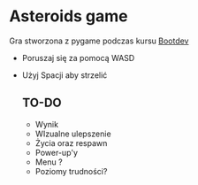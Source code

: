 # Asteroids game
Gra stworzona z pygame podczas kursu [Bootdev](https://www.boot.dev)
- Poruszaj się za pomocą WASD
- Użyj Spacji aby strzelić

  ## TO-DO
  - Wynik
  - WIzualne ulepszenie
  - Życia oraz respawn
  - Power-up'y
  - Menu ?
  - Poziomy trudności?
  
